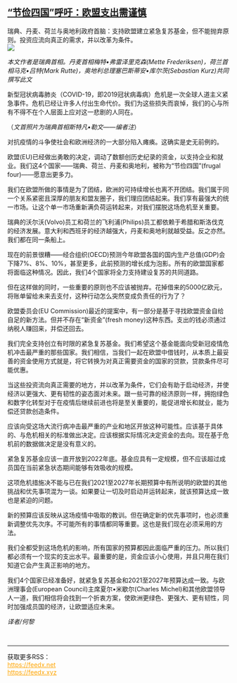 <!--1593373918000-->
[“节俭四国”呼吁：欧盟支出需谨慎](https://cn.ft.com/story/001088308?full=y)
------

<div></div><div class="story-lead">瑞典、丹麦、荷兰与奥地利政府首脑：支持欧盟建立紧急复苏基金，但不能抛弃原则。投资应流向真正的需求，并以改革为条件。</div><div class=" story-image image"><img src="https://thumbor.ftacademy.cn/unsafe/1340x754/https://thumbor.ftacademy.cn/unsafe/picture/9/000096499_piclink.jpg"></div><div class="story-body"><div id="story-body-container"><p><i>本文作者是瑞典首相。丹麦首相梅特•弗雷泽里克森(Mette Frederiksen)，荷兰首相马克•吕特(Mark Rutte)，奥地利总理塞巴斯蒂安•库尔茨(Sebastian Kurz)共同撰写此文</i></p><p>新型冠状病毒肺炎（COVID-19，即2019冠状病毒病）危机是一次全球人道主义紧急事件。危机已经让许多人付出生命代价。我们为这些损失而哀悼，我们的心与所有不得不在个人层面上应对这一悲剧的人同在。</p><p>（<i>文首照片为瑞典首相斯特凡•勒文——编者注</i>）</p><p>对抗疫情的斗争使社会和欧洲经济的一大部分陷入瘫痪。这确实是史无前例的。</p><div  data-o-ads-name="mpu-middle1" class="o-ads in-article-advert" data-o-ads-formats-default="false"  data-o-ads-formats-small="FtcMobileMpu"  data-o-ads-formats-medium="FtcMpu" data-o-ads-formats-large="FtcMpu" data-o-ads-formats-extra="FtcMpu" data-o-ads-targeting="cnpos=middle1;" data-cy='[{"devices":["PC","iPhoneWeb","AndroidWeb","iPhoneApp","AndroidApp"],"pattern":"MPU","position":"Middle1","container":"mpuInStory"}]'></div><p>欧盟(EU)已经做出勇敢的决定，调动了数额创历史纪录的资金，以支持企业和就业。我们这4个国家——瑞典、荷兰、丹麦和奥地利，被称为“节俭四国”(frugal four)——愿意出更多力。</p><p>我们在欧盟所做的事情是为了团结，欧洲的可持续增长也离不开团结。我们属于同一个关系紧密且深厚的朋友和盟友圈子，我们理应团结起来。我们享有最强大的统一市场。让这个单一市场重新满负荷运转起来，对我们摆脱这场危机至关重要。</p><p>瑞典的沃尔沃(Volvo)员工和荷兰的飞利浦(Philips)员工都依赖于希腊和斯洛伐克的经济发展。意大利和西班牙的经济越强大，丹麦和奥地利就越受益。反之亦然。我们都在同一条船上。</p><p>现在的前景很糟——经合组织(OECD)预测今年欧盟各国的国内生产总值(GDP)会下降7%、8%、10%，甚至更多，此前预测的增长成为泡影。所有的欧盟国家都将面临这种情况。因此，我们4个国家将全力支持建设复苏的共同道路。</p><p>但在这样做的同时，一些重要的原则也不应该被抛弃。花掉借来的5000亿欧元，将账单留给未来去支付，这种行动怎么突然变成负责任的行为了？</p><p>欧盟委员会(EU Commission)最近的提案中，有一部分是基于寻找欧盟资金自给自足的新方法。但并不存在“新资金”(fresh money)这种东西。支出的钱必须通过纳税人赚回来，并偿还回去。</p><div data-o-ads-name="mpu-middle2" class="o-ads in-article-advert" data-o-ads-formats-default="false"  data-o-ads-formats-small="FtcMobileMpu"  data-o-ads-formats-medium="false" data-o-ads-formats-large="false" data-o-ads-formats-extra="false" data-o-ads-targeting="cnpos=middle2;" data-cy='[{"devices":["iPhoneWeb","AndroidWeb","iPhoneApp","AndroidApp"],"pattern":"MPU","position":"Middle2","container":"mpuInStory"}]'></div><p>我们完全支持创立有时限的紧急复苏基金。我们希望这个基金能面向受新冠疫情危机冲击最严重的那些国家。我们相信，当我们一起在欧盟中借钱时，从本质上最妥善的资金使用方式就是，将它转换为对真正需要资金的国家的贷款，贷款条件尽可能优惠。</p><p>当这些投资流向真正需要的地方，并以改革为条件，它们会有助于启动经济，并使经济以更强大、更有韧性的姿态面对未来。跟一些可靠的经济原则一样，拥抱绿色和数字化转型对于在疫情后继续前进也将是至关重要的，能促进增长和就业，能为偿还贷款创造条件。</p><p>应该向受这场大流行病冲击最严重的产业和地区开放这种可能性。应该基于具体的、与危机相关的标准做出决定。应该根据实际情况决定资金的去向。现在基于危机前的数据做决定是没有意义的。</p><p>紧急复苏基金应该一直开放到2022年底。基金应具有一定规模，但不应该超过成员国在当前紧急状态期间能够有效吸收的规模。</p><p>这项危机措施决不能与已在我们2021至2027年长期预算中有所说明的欧盟的其他挑战和优先事项混为一谈。如果要让一切及时启动并运转起来，就该预算达成一致也是紧迫的问题。</p><div data-o-ads-name="mpu-middle3" class="o-ads in-article-advert" data-o-ads-formats-default="false"  data-o-ads-formats-small="FtcMobileMpu"  data-o-ads-formats-medium="false" data-o-ads-formats-large="false" data-o-ads-formats-extra="false" data-o-ads-targeting="cnpos=middle3;" data-cy='[{"devices":["iPhoneWeb","AndroidWeb","iPhoneApp","AndroidApp"],"pattern":"MPU","position":"Middle3","container":"mpuInStory"}]'></div><p>新的预算应该反映从这场疫情中吸取的教训。但在确定新的优先事项时，也必须重新调整优先次序。不可能所有的事情都同等重要。这也是我们现在必须采用的方法。</p><p>我们全都受到这场危机的影响，所有国家的预算都因此面临严重的压力。所以我们都必须有一个现实的支出水平。最重要的是，资金应该小心使用，并且只用在我们知道它会产生真正影响的地方。</p><p>我们4个国家已经准备好，就紧急复苏基金和2021至2027年预算达成一致。与欧洲理事会(European Council)主席夏尔•米歇尔(Charles Michel)和其他欧盟领导人一道，我们相信将会找到一个折衷方案，使欧洲更绿色、更强大、更有韧性，同时加强成员国的经济，让欧盟适应未来。</p><p><i>译者/何黎</i></p></div><div class="clearfloat"></div></div><br><hr><div>获取更多RSS：<br><a href="https://feedx.net" style="color:orange" target="_blank">https://feedx.net</a> <br><a href="https://feedx.xyz" style="color:orange" target="_blank">https://feedx.xyz</a><br></div>
